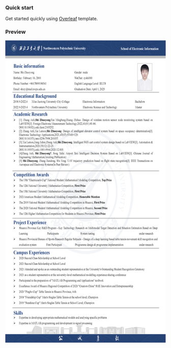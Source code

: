 
### Quick start

Get started quickly using [Overleaf](https://www.overleaf.com/latex/templates/software-engineer-resume/gqxmqsvsbdjf) template.

### Preview

![Resume Screenshot](/resume_preview.png)
